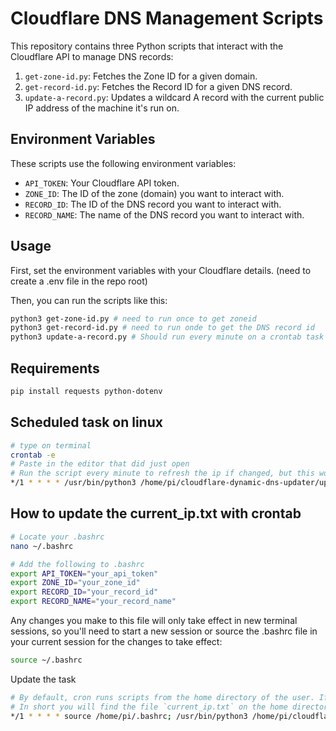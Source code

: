 # Cloudflare DNS Management Scripts

This repository contains three Python scripts that interact with the Cloudflare API to manage DNS records:

1. `get-zone-id.py`: Fetches the Zone ID for a given domain.
2. `get-record-id.py`: Fetches the Record ID for a given DNS record.
3. `update-a-record.py`: Updates a wildcard A record with the current public IP address of the machine it's run on.

## Environment Variables

These scripts use the following environment variables:

- `API_TOKEN`: Your Cloudflare API token.
- `ZONE_ID`: The ID of the zone (domain) you want to interact with.
- `RECORD_ID`: The ID of the DNS record you want to interact with.
- `RECORD_NAME`: The name of the DNS record you want to interact with.

## Usage

First, set the environment variables with your Cloudflare details. (need to create a .env file in the repo root)

Then, you can run the scripts like this:

```bash
python3 get-zone-id.py # need to run once to get zoneid
python3 get-record-id.py # need to run onde to get the DNS record id
python3 update-a-record.py # Should run every minute on a crontab task
```

## Requirements

```bash
pip install requests python-dotenv
```

## Scheduled task on linux

```bash
# type on terminal
crontab -e
# Paste in the editor that did just open
# Run the script every minute to refresh the ip if changed, but this won't update the current_ip.txt
*/1 * * * * /usr/bin/python3 /home/pi/cloudflare-dynamic-dns-updater/update-a-record-unix.py
```

## How to update the current_ip.txt with crontab

```bash
# Locate your .bashrc
nano ~/.bashrc

# Add the following to .bashrc
export API_TOKEN="your_api_token"
export ZONE_ID="your_zone_id"
export RECORD_ID="your_record_id"
export RECORD_NAME="your_record_name"
```

Any changes you make to this file will only take effect in new terminal sessions, so you'll need to start a new session or source the .bashrc file in your current session for the changes to take effect:

```bash
source ~/.bashrc
```

Update the task

```bash
# By default, cron runs scripts from the home directory of the user. If your script is writing to a file using a relative path, it will end up in the home directory, not in the directory where the script is located.
# In short you will find the file `current_ip.txt` on the home directory, for me is `/home/pi` and not inside the git repo root folder `cloudflare-dynamic-dns-updater`
*/1 * * * * source /home/pi/.bashrc; /usr/bin/python3 /home/pi/cloudflare-dynamic-dns-updater/update-a-record-unix.py
```
